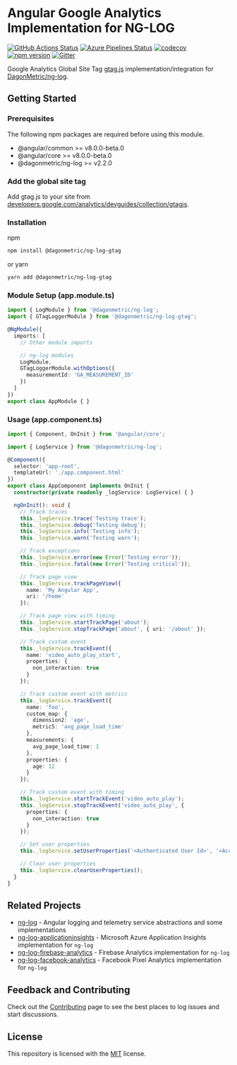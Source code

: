 # Angular Google Analytics Implementation for NG-LOG

[![GitHub Actions Status](https://github.com/DagonMetric/ng-log-gtag/workflows/Main%20Workflow/badge.svg)](https://github.com/DagonMetric/ng-log-gtag/actions)
[![Azure Pipelines Status](https://dev.azure.com/DagonMetric/ng-log-gtag/_apis/build/status/DagonMetric.ng-log-gtag?branchName=master)](https://dev.azure.com/DagonMetric/ng-log-gtag/_build/latest?definitionId=12&branchName=master)
[![codecov](https://codecov.io/gh/DagonMetric/ng-log-gtag/branch/master/graph/badge.svg)](https://codecov.io/gh/DagonMetric/ng-log-gtag)
[![npm version](https://img.shields.io/npm/v/@dagonmetric/ng-log-gtag.svg)](https://www.npmjs.com/package/@dagonmetric/ng-log-gtag)
[![Gitter](https://badges.gitter.im/DagonMetric/general.svg)](https://gitter.im/DagonMetric/general?utm_source=badge&utm_medium=badge&utm_campaign=pr-badge)

Google Analytics Global Site Tag [gtag.js](https://developers.google.com/gtagjs) implementation/integration for [DagonMetric/ng-log](https://github.com/DagonMetric/ng-log).

## Getting Started

### Prerequisites

The following npm packages are required before using this module.

* @angular/common >= v8.0.0-beta.0
* @angular/core >= v8.0.0-beta.0
* @dagonmetric/ng-log >= v2.2.0

### Add the global site tag

Add gtag.js to your site from [developers.google.com/analytics/devguides/collection/gtagjs](https://developers.google.com/analytics/devguides/collection/gtagjs/).

### Installation

npm

```bash
npm install @dagonmetric/ng-log-gtag
```

or yarn

```bash
yarn add @dagonmetric/ng-log-gtag
```

### Module Setup (app.module.ts)

```typescript
import { LogModule } from '@dagonmetric/ng-log';
import { GTagLoggerModule } from '@dagonmetric/ng-log-gtag';

@NgModule({
  imports: [
    // Other module imports

    // ng-log modules
    LogModule,
    GTagLoggerModule.withOptions({
      measurementId: 'GA_MEASUREMENT_ID'
    })
  ]
})
export class AppModule { }
```

### Usage (app.component.ts)

```typescript
import { Component, OnInit } from '@angular/core';

import { LogService } from '@dagonmetric/ng-log';

@Component({
  selector: 'app-root',
  templateUrl: './app.component.html'
})
export class AppComponent implements OnInit {
  constructor(private readonly _logService: LogService) { }

  ngOnInit(): void {
    // Track traces
    this._logService.trace('Testing trace');
    this._logService.debug('Testing debug');
    this._logService.info('Testing info');
    this._logService.warn('Testing warn');

    // Track exceptions
    this._logService.error(new Error('Testing error'));
    this._logService.fatal(new Error('Testing critical'));

    // Track page view
    this._logService.trackPageView({
      name: 'My Angular App',
      uri: '/home'
    });

    // Track page view with timing
    this._logService.startTrackPage('about');
    this._logService.stopTrackPage('about', { uri: '/about' });

    // Track custom event
    this._logService.trackEvent({
      name: 'video_auto_play_start',
      properties: {
        non_interaction: true
      }
    });

    // Track custom event with metrics
    this._logService.trackEvent({
      name: 'foo',
      custom_map: {
        dimension2: 'age',
        metric5: 'avg_page_load_time'
      },
      measurements: {
        avg_page_load_time: 1
      },
      properties: {
        age: 12
      }
    });

    // Track custom event with timing
    this._logService.startTrackEvent('video_auto_play');
    this._logService.stopTrackEvent('video_auto_play', {
      properties: {
        non_interaction: true
      }
    });

    // Set user properties
    this._logService.setUserProperties('<Authenticated User Id>', '<Account Id>');

    // Clear user properties
    this._logService.clearUserProperties();
  }
}
```

## Related Projects

* [ng-log](https://github.com/DagonMetric/ng-log) - Angular logging and telemetry service abstractions and some implementations
* [ng-log-applicationinsights](https://github.com/DagonMetric/ng-log-applicationinsights) - Microsoft Azure Application Insights implementation for `ng-log`
* [ng-log-firebase-analytics](https://github.com/DagonMetric/ng-log-firebase-analytics) - Firebase Analytics implementation for `ng-log`
* [ng-log-facebook-analytics](https://github.com/DagonMetric/ng-log-facebook-analytics) - Facebook Pixel Analytics implementation for `ng-log`

## Feedback and Contributing

Check out the [Contributing](https://github.com/DagonMetric/ng-log-gtag/blob/master/CONTRIBUTING.md) page to see the best places to log issues and start discussions.

## License

This repository is licensed with the [MIT](https://github.com/DagonMetric/ng-log-gtag/blob/master/LICENSE) license.
